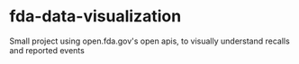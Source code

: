 # fda-data-visualization
Small project using open.fda.gov's open apis, to visually understand recalls and reported events
